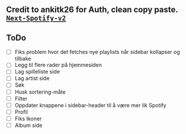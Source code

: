 ## Credit to ankitk26 for Auth, clean copy paste. [`Next-Spotify-v2`](https://github.com/ankitk26/Next-Spotify-v2.git)

## ToDo

- [ ] Fiks problem hvor det fetches nye playlists når sidebar kollapser og tilbake
- [ ] Legg til flere rader på hjemmesiden
- [ ] Lag spilleliste side
- [ ] Lag artist side
- [ ] Søk
- [ ] Husk sortering-måte
- [ ] Filter
- [ ] Oppdater knappene i sidebar-header til å være mer lik Spotify
- [ ] Profil
- [ ] Fiks Ikoner
- [ ] Album side
